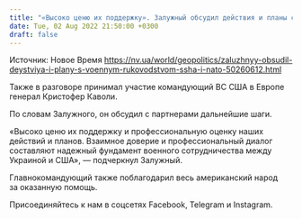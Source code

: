 ```yaml
---
title: "«Высоко ценю их поддержку». Залужный обсудил действия и планы с военным руководством США и НАТО"
date: Tue, 02 Aug 2022 21:50:00 +0300
draft: false
---
```

Источник: Новое Время https://nv.ua/world/geopolitics/zaluzhnyy-obsudil-deystviya-i-plany-s-voennym-rukovodstvom-ssha-i-nato-50260612.html


 Также в разговоре принимал участие командующий ВС США в Европе генерал Кристофер Каволи.

По словам Залужного, он обсудил с партнерами дальнейшие шаги.

«Высоко ценю их поддержку и профессиональную оценку наших действий и планов. Взаимное доверие и профессиональный диалог составляют надежный фундамент военного сотрудничества между Украиной и США», — подчеркнул Залужный.

Главнокомандующий также поблагодарил весь американский народ за оказанную помощь.

Присоединяйтесь к нам в соцсетях Facebook, Telegram и Instagram.

